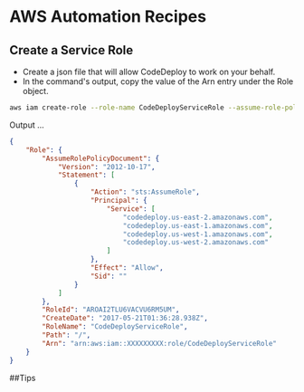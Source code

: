 # AWS Automation Recipes

## Create a Service Role

* Create a json file that will allow CodeDeploy to work on your behalf.
* In the command's output, copy the value of the Arn entry under the Role object.


```bash
aws iam create-role --role-name CodeDeployServiceRole --assume-role-policy-document file://codedeploy/codedeploytrust.json

```
Output ...
```json
{
    "Role": {
        "AssumeRolePolicyDocument": {
            "Version": "2012-10-17",
            "Statement": [
                {
                    "Action": "sts:AssumeRole",
                    "Principal": {
                        "Service": [
                            "codedeploy.us-east-2.amazonaws.com",
                            "codedeploy.us-east-1.amazonaws.com",
                            "codedeploy.us-west-1.amazonaws.com",
                            "codedeploy.us-west-2.amazonaws.com"
                        ]
                    },
                    "Effect": "Allow",
                    "Sid": ""
                }
            ]
        },
        "RoleId": "AROAI2TLU6VACVU6RM5UM",
        "CreateDate": "2017-05-21T01:36:28.938Z",
        "RoleName": "CodeDeployServiceRole",
        "Path": "/",
        "Arn": "arn:aws:iam::XXXXXXXXX:role/CodeDeployServiceRole"
    }
}
```






##Tips

